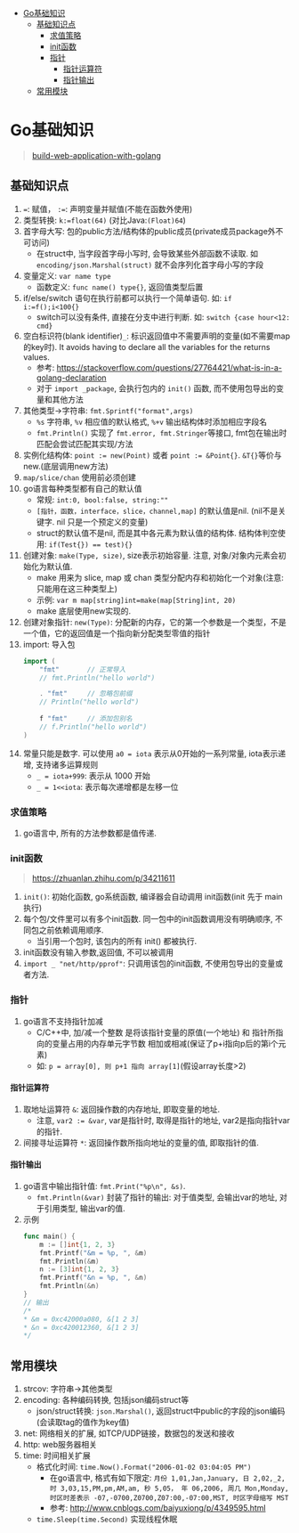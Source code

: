 <!-- TOC -->

- [Go基础知识](#go基础知识)
    - [基础知识点](#基础知识点)
        - [求值策略](#求值策略)
        - [init函数](#init函数)
        - [指针](#指针)
            - [指针运算符](#指针运算符)
            - [指针输出](#指针输出)
    - [常用模块](#常用模块)

<!-- /TOC -->
# Go基础知识
> [build-web-application-with-golang](https://github.com/astaxie/build-web-application-with-golang/blob/master/zh/preface.md)

## 基础知识点
1. `=`: 赋值， `:=`: 声明变量并赋值(不能在函数外使用)
2. 类型转换: `k:=float(64)` (对比Java:`(Float)64`)
3. 首字母大写: 包的public方法/结构体的public成员(private成员package外不可访问)
    - 在struct中, 当字段首字母小写时, 会导致某些外部函数不读取. 如 `encoding/json.Marshal(struct)` 就不会序列化首字母小写的字段
4. 变量定义: `var name type`
    - 函数定义: `func name() type{}`, 返回值类型后置
5. if/else/switch 语句在执行前都可以执行一个简单语句. 如: `if i:=f();i<100{}`
    - switch可以没有条件, 直接在分支中进行判断. 如: `switch {case hour<12: cmd}`
6. 空白标识符(blank identifier)`_`: 标识返回值中不需要声明的变量(如不需要map的key时). It avoids having to declare all the variables for the returns values.
    - 参考: https://stackoverflow.com/questions/27764421/what-is-in-a-golang-declaration
    - 对于 `import _package`, 会执行包内的 `init()` 函数, 而不使用包导出的变量和其他方法
7. 其他类型->字符串: `fmt.Sprintf("format",args)`
    - `%s` 字符串, `%v` 相应值的默认格式, `%+v` 输出结构体时添加相应字段名
    - `fmt.Println()` 实现了 `fmt.error, fmt.Stringer`等接口, fmt包在输出时匹配会尝试匹配其实现/方法
9. 实例化结构体: `point := new(Point)` 或者 `point := &Point{}`. `&T{}`等价与new.(底层调用new方法)
10. `map/slice/chan` 使用前必须创建
11. go语言每种类型都有自己的默认值
    - 常规: `int:0, bool:false, string:""`
    - `[指针，函数，interface，slice，channel,map]` 的默认值是nil. (nil不是关键字. nil
    只是一个预定义的变量)
    - struct的默认值不是nil, 而是其中各元素为默认值的结构体. 结构体判空使用: `if(Test{}) == test){}`
12. 创建对象: `make(Type, size)`, size表示初始容量. 注意, 对象/对象内元素会初始化为默认值.
    - make 用来为 slice, map 或 chan 类型分配内存和初始化一个对象(注意: 只能用在这三种类型上)
    - 示例: `var m map[string]int=make(map[String]int, 20)`
    - make 底层使用new实现的.
12. 创建对象指针: `new(Type)`: 分配新的内存，它的第一个参数是一个类型，不是一个值，它的返回值是一个指向新分配类型零值的指针
13. import: 导入包
    ```Go
    import (
        "fmt"       // 正常导入
        // fmt.Println("hello world")

        . "fmt"     // 忽略包前缀
        // Println("hello world")
        
        f "fmt"     // 添加包别名
        // f.Println("hello world")
    )
    ```
14. 常量只能是数字. 可以使用 `a0 = iota` 表示从0开始的一系列常量, iota表示递增, 支持诸多运算规则
    - `_ = iota+999`: 表示从 1000 开始
    - `_ = 1<<iota`: 表示每次递增都是左移一位

### 求值策略
1. go语言中, 所有的方法参数都是值传递.

### init函数
> https://zhuanlan.zhihu.com/p/34211611
1. `init()`: 初始化函数, go系统函数, 编译器会自动调用 init函数(init 先于 main 执行)
2. 每个包/文件里可以有多个init函数. 同一包中的init函数调用没有明确顺序, 不同包之前依赖调用顺序.
    - 当引用一个包时, 该包内的所有 init() 都被执行.
3. init函数没有输入参数,返回值, 不可以被调用
4. `import _ "net/http/pprof"`: 只调用该包的init函数, 不使用包导出的变量或者方法.

### 指针
1. go语言不支持指针加减
    - C/C++中, 加/减一个整数 是将该指针变量的原值(一个地址) 和 指针所指向的变量占用的内存单元字节数 相加或相减(保证了p+i指向p后的第i个元素)
    - 如: `p = array[0], 则 p+1 指向 array[1]`(假设array长度>2)

#### 指针运算符
1. 取地址运算符 `&`: 返回操作数的内存地址, 即取变量的地址.
    - 注意, `var2 := &var`, var是指针时, 取得是指针的地址, var2是指向指针var的指针.
2. 间接寻址运算符 `*`: 返回操作数所指向地址的变量的值, 即取指针的值.

#### 指针输出
1. go语言中输出指针值: `fmt.Print("%p\n", &s)`.
    - `fmt.Println(&var)` 封装了指针的输出: 对于值类型, 会输出var的地址, 对于引用类型, 输出var的值.
2. 示例
    ```Go
    func main() {
        m := []int{1, 2, 3}
        fmt.Printf("&m = %p, ", &m)
        fmt.Println(&m)
        n := [3]int{1, 2, 3}
        fmt.Printf("&n = %p, ", &n)
        fmt.Println(&n)
    }
    // 输出
    /*
    * &m = 0xc42000a080, &[1 2 3]
    * &n = 0xc420012360, &[1 2 3]
    */
    ```

## 常用模块
1. strcov: 字符串->其他类型
2. encoding: 各种编码转换, 包括json编码struct等
    - json/struct转换: `json.Marshal()`, 返回struct中public的字段的json编码(会读取tag的值作为key值)
3. net: 网络相关的扩展, 如TCP/UDP链接，数据包的发送和接收
4. http: web服务器相关
5. time: 时间相关扩展
    - 格式化时间: `time.Now().Format("2006-01-02 03:04:05 PM")`
        - 在go语言中, 格式有如下限定: `月份 1,01,Jan,January, 日 2,02,_2, 时 3,03,15,PM,pm,AM,am, 秒 5,05， 年 06,2006, 周几 Mon,Monday, 时区时差表示 -07,-0700,Z0700,Z07:00,-07:00,MST, 时区字母缩写 MST`
        - 参考: http://www.cnblogs.com/baiyuxiong/p/4349595.html
    - `time.Sleep(time.Second)` 实现线程休眠